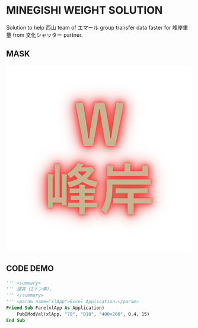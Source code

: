 # MINEGISHI WEIGHT SOLUTION
Solution to help 西山 team of エマール group transfer data faster for 峰岸重量 from 文化シャッター partner.

## MASK
<p align='center'>
<img src='pic/0.png'></img>
</p>

## CODE DEMO
```vb
''' <summary>
''' 運賃 (2トン車).
''' </summary>
''' <param name="xlApp">Excel Application.</param>
Friend Sub Fare(xlApp As Application)
    PubDModVal(xlApp, "78", "D10", "400×200", 0.4, 15)
End Sub
```